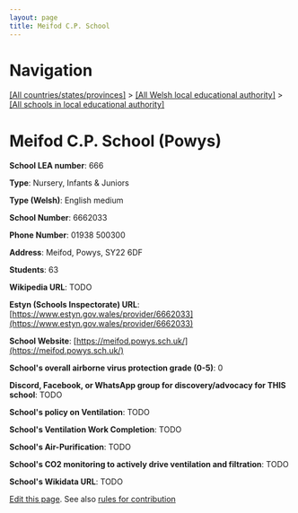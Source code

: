 ```yaml
---
layout: page
title: Meifod C.P. School
---
```

# Navigation

[[All countries/states/provinces]](../../..) > [[All Welsh local educational authority]](../..) > [[All schools in local educational authority]](..)

# Meifod C.P. School (Powys)

**School LEA number**: 666

**Type**: Nursery, Infants & Juniors

**Type (Welsh)**: English medium

**School Number**: 6662033

**Phone Number**: 01938 500300

**Address**: Meifod, Powys, SY22 6DF

**Students**: 63

**Wikipedia URL**: TODO

**Estyn (Schools Inspectorate) URL**: [https://www.estyn.gov.wales/provider/6662033](https://www.estyn.gov.wales/provider/6662033)

**School Website**: [https://meifod.powys.sch.uk/](https://meifod.powys.sch.uk/)

**School's overall airborne virus protection grade (0-5)**: 0

**Discord, Facebook, or WhatsApp group for discovery/advocacy for THIS school**: TODO

**School's policy on Ventilation**: TODO

**School's Ventilation Work Completion**: TODO

**School's Air-Purification**: TODO

**School's CO2 monitoring to actively drive ventilation and filtration**: TODO

**School's Wikidata URL**: TODO




[Edit this page](https://github.com/VentilationProject/Wales/edit/prif/./Powys/Meifod_C.P._School.md). See also [rules for contribution](../../../contribution-rules/)